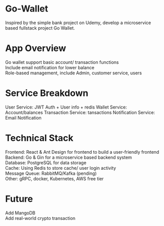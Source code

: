 # Go-Wallet
Inspired by the simple bank project on Udemy, develop a microservice based fullstack project Go Wallet.

# App Overview
Go wallet support basic account/ transaction functions<br>
Include email notification for lower balance<br>
Role-based management, include Admin, customer service, users

# Service Breakdown
User Service: JWT Auth + User info + redis
Wallet Service: Account/balances
Transaction Service: tansactions
Notification Service: Email Notification

# Technical Stack
Frontend: React & Ant Design for frontend to build a user-friendly frontend<br>
Backend: Go & Gin for a microservice based backend system<br>
Database: PostgreSQL for data storage<br>
Cache: Using Redis to store cache/ user login activity<br>
Message Queue: RabbitMQ/Kafka (pending)<br>
Other: gRPC, docker, Kubernetes, AWS free tier<br>

# Future
Add MangoDB<br>
Add real-world crypto transaction<br>
